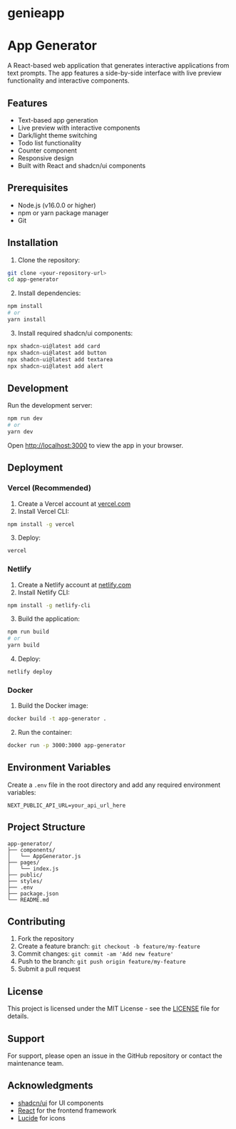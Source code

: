 # genieapp

# App Generator

A React-based web application that generates interactive applications from text prompts. The app features a side-by-side interface with live preview functionality and interactive components.

## Features

- Text-based app generation
- Live preview with interactive components
- Dark/light theme switching
- Todo list functionality
- Counter component
- Responsive design
- Built with React and shadcn/ui components

## Prerequisites

- Node.js (v16.0.0 or higher)
- npm or yarn package manager
- Git

## Installation

1. Clone the repository:
```bash
git clone <your-repository-url>
cd app-generator
```

2. Install dependencies:
```bash
npm install
# or
yarn install
```

3. Install required shadcn/ui components:
```bash
npx shadcn-ui@latest add card
npx shadcn-ui@latest add button
npx shadcn-ui@latest add textarea
npx shadcn-ui@latest add alert
```

## Development

Run the development server:

```bash
npm run dev
# or
yarn dev
```

Open [http://localhost:3000](http://localhost:3000) to view the app in your browser.

## Deployment

### Vercel (Recommended)

1. Create a Vercel account at [vercel.com](https://vercel.com)
2. Install Vercel CLI:
```bash
npm install -g vercel
```

3. Deploy:
```bash
vercel
```

### Netlify

1. Create a Netlify account at [netlify.com](https://netlify.com)
2. Install Netlify CLI:
```bash
npm install -g netlify-cli
```

3. Build the application:
```bash
npm run build
# or
yarn build
```

4. Deploy:
```bash
netlify deploy
```

### Docker

1. Build the Docker image:
```bash
docker build -t app-generator .
```

2. Run the container:
```bash
docker run -p 3000:3000 app-generator
```

## Environment Variables

Create a `.env` file in the root directory and add any required environment variables:

```env
NEXT_PUBLIC_API_URL=your_api_url_here
```

## Project Structure

```
app-generator/
├── components/
│   └── AppGenerator.js
├── pages/
│   └── index.js
├── public/
├── styles/
├── .env
├── package.json
└── README.md
```

## Contributing

1. Fork the repository
2. Create a feature branch: `git checkout -b feature/my-feature`
3. Commit changes: `git commit -am 'Add new feature'`
4. Push to the branch: `git push origin feature/my-feature`
5. Submit a pull request

## License

This project is licensed under the MIT License - see the [LICENSE](LICENSE) file for details.

## Support

For support, please open an issue in the GitHub repository or contact the maintenance team.

## Acknowledgments

- [shadcn/ui](https://ui.shadcn.com/) for UI components
- [React](https://reactjs.org/) for the frontend framework
- [Lucide](https://lucide.dev/) for icons
